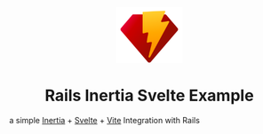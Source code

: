 
<div align="center">
  <a href="https://vite-rails.netlify.app/">
    <img src="https://raw.githubusercontent.com/ElMassimo/vite_rails/main/docs/public/logo.svg" width="120px"/>
  </a>

  # Rails Inertia Svelte Example
</div>

a simple [Inertia](https://inertiajs.com/) + [Svelte](https://svelte.dev/) + [Vite](https://vitejs.dev/) Integration with Rails

